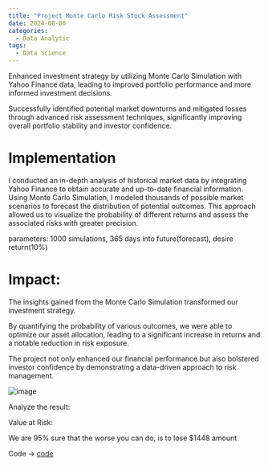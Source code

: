 ```yaml
---
title: "Project Monte Carlo Risk Stock Assessment"
date: 2024-08-06
categories:
  - Data Analytic
tags:
  - Data Science
---
```


Enhanced investment strategy by utilizing Monte Carlo Simulation with Yahoo Finance data, leading to improved portfolio performance and more informed investment decisions.

Successfully identified potential market downturns and mitigated losses through advanced risk assessment techniques, significantly improving overall portfolio stability and investor confidence.

# Implementation
I conducted an in-depth analysis of historical market data by integrating Yahoo Finance to obtain accurate and up-to-date financial information. Using Monte Carlo Simulation, I modeled thousands of possible market scenarios to forecast the distribution of potential outcomes. This approach allowed us to visualize the probability of different returns and assess the associated risks with greater precision.


parameters: 1000 simulations, 365 days into future(forecast), desire return(10%)


# Impact:
The insights gained from the Monte Carlo Simulation transformed our investment strategy. 

By quantifying the probability of various outcomes, we were able to optimize our asset allocation, leading to a significant increase in returns and a notable reduction in risk exposure. 

The project not only enhanced our financial performance but also bolstered investor confidence by demonstrating a data-driven approach to risk management.

![image](https://github.com/user-attachments/assets/22ecdbb3-b807-4523-9840-82224195c7d4)


Analyze the result: 

Value at Risk:

We are 95% sure that the worse you can do, is to lose $1448 amount


Code -> [code](https://github.com/weibb123/Monte_Carlo_onSP500)

